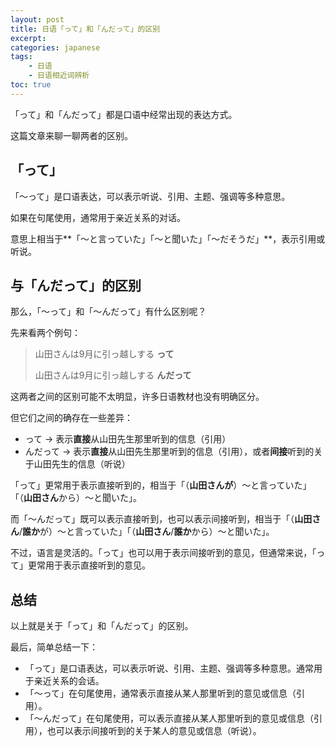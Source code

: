 ```yaml
---
layout: post
title: 日语「って」和「んだって」的区别
excerpt: 
categories: japanese
tags:
    - 日语
    - 日语相近词辨析
toc: true
---
```


「って」和「んだって」都是口语中经常出现的表达方式。

这篇文章来聊一聊两者的区别。

## 「って」

「〜って」是口语表达，可以表示听说、引用、主题、强调等多种意思。

如果在句尾使用，通常用于亲近关系的对话。

意思上相当于**「～と言っていた」「～と聞いた」「～だそうだ」**，表示引用或听说。

## 与「んだって」的区别

那么，「～って」和「～んだって」有什么区别呢？

先来看两个例句：

> 山田さんは9月に引っ越しする **って**
>
> 山田さんは9月に引っ越しする **んだって**

这两者之间的区别可能不太明显，许多日语教材也没有明确区分。

但它们之间的确存在一些差异：

* って → 表示**直接**从山田先生那里听到的信息（引用）
* んだって → 表示**直接**从山田先生那里听到的信息（引用），或者**间接**听到的关于山田先生的信息（听说）

「って」更常用于表示直接听到的，相当于「（**山田さんが**）～と言っていた」「（**山田さん**から）～と聞いた」。

而「～んだって」既可以表示直接听到，也可以表示间接听到，相当于「（**山田さん**/**誰か**が）～と言っていた」「（**山田さん**/**誰か**から）～と聞いた」。

不过，语言是灵活的。「って」也可以用于表示间接听到的意见，但通常来说，「って」更常用于表示直接听到的意见。

## 总结

以上就是关于「って」和「んだって」的区别。

最后，简单总结一下：

- 「って」是口语表达，可以表示听说、引用、主题、强调等多种意思。通常用于亲近关系的会话。
- 「～って」在句尾使用，通常表示直接从某人那里听到的意见或信息（引用）。
- 「～んだって」在句尾使用，可以表示直接从某人那里听到的意见或信息（引用），也可以表示间接听到的关于某人的意见或信息（听说）。
